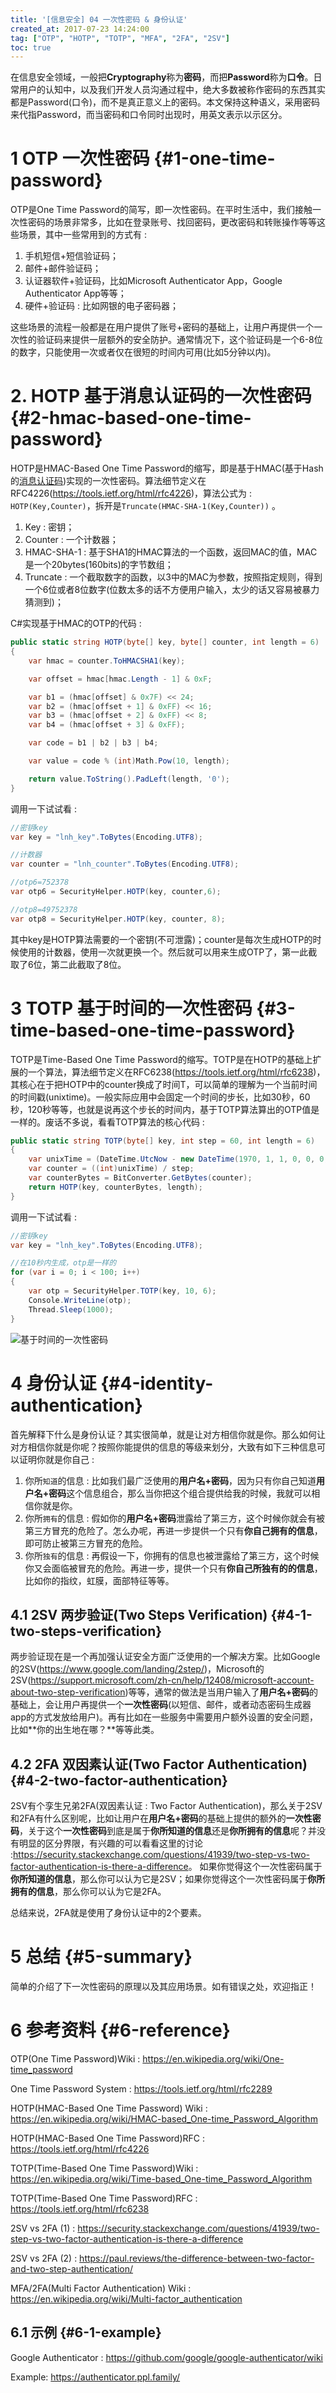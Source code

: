 ```yaml
---
title: '[信息安全] 04 一次性密码 & 身份认证'
created_at: 2017-07-23 14:24:00
tag: ["OTP", "HOTP", "TOTP", "MFA", "2FA", "2SV"]
toc: true
---
```


在信息安全领域，一般把**Cryptography**称为**密码**，而把**Password**称为**口令**。日常用户的认知中，以及我们开发人员沟通过程中，绝大多数被称作密码的东西其实都是Password(口令)，而不是真正意义上的密码。本文保持这种语义，采用密码来代指Password，而当密码和口令同时出现时，用英文表示以示区分。

# 1 OTP 一次性密码 {#1-one-time-password}

OTP是One Time Password的简写，即一次性密码。在平时生活中，我们接触一次性密码的场景非常多，比如在登录账号、找回密码，更改密码和转账操作等等这些场景，其中一些常用到的方式有 :  

1. 手机短信+短信验证码；
2. 邮件+邮件验证码；
3. 认证器软件+验证码，比如Microsoft Authenticator App，Google Authenticator App等等；
4. 硬件+验证码 :  比如网银的电子密码器；

这些场景的流程一般都是在用户提供了账号+密码的基础上，让用户再提供一个一次性的验证码来提供一层额外的安全防护。通常情况下，这个验证码是一个6-8位的数字，只能使用一次或者仅在很短的时间内可用(比如5分钟以内)。

# 2. HOTP 基于消息认证码的一次性密码 {#2-hmac-based-one-time-password}

HOTP是HMAC-Based One Time Password的缩写，即是基于HMAC(基于Hash的[消息认证码])实现的一次性密码。算法细节定义在RFC4226(<https://tools.ietf.org/html/rfc4226>)，算法公式为 : `HOTP(Key,Counter)`，拆开是`Truncate(HMAC-SHA-1(Key,Counter))` 。

1. Key :  密钥；
2. Counter :  一个计数器；
3. HMAC-SHA-1 :  基于SHA1的HMAC算法的一个函数，返回MAC的值，MAC是一个20bytes(160bits)的字节数组；
4. Truncate :  一个截取数字的函数，以3中的MAC为参数，按照指定规则，得到一个6位或者8位数字(位数太多的话不方便用户输入，太少的话又容易被暴力猜测到)；

C#实现基于HMAC的OTP的代码 :  

```csharp
public static string HOTP(byte[] key, byte[] counter, int length = 6)
{
    var hmac = counter.ToHMACSHA1(key);

    var offset = hmac[hmac.Length - 1] & 0xF;

    var b1 = (hmac[offset] & 0x7F) << 24;
    var b2 = (hmac[offset + 1] & 0xFF) << 16;
    var b3 = (hmac[offset + 2] & 0xFF) << 8;
    var b4 = (hmac[offset + 3] & 0xFF);

    var code = b1 | b2 | b3 | b4;

    var value = code % (int)Math.Pow(10, length);

    return value.ToString().PadLeft(length, '0');
}
```

调用一下试试看 :  

```csharp
//密钥key
var key = "lnh_key".ToBytes(Encoding.UTF8);

//计数器
var counter = "lnh_counter".ToBytes(Encoding.UTF8);

//otp6=752378
var otp6 = SecurityHelper.HOTP(key, counter,6);

//otp8=49752378
var otp8 = SecurityHelper.HOTP(key, counter, 8);
```

其中key是HOTP算法需要的一个密钥(不可泄露)；counter是每次生成HOTP的时候使用的计数器，使用一次就更换一个。然后就可以用来生成OTP了，第一此截取了6位，第二此截取了8位。

# 3 TOTP 基于时间的一次性密码 {#3-time-based-one-time-password}

TOTP是Time-Based One Time Password的缩写。TOTP是在HOTP的基础上扩展的一个算法，算法细节定义在RFC6238(<https://tools.ietf.org/html/rfc6238>)，其核心在于把HOTP中的counter换成了时间T，可以简单的理解为一个当前时间的时间戳(unixtime)。一般实际应用中会固定一个时间的步长，比如30秒，60秒，120秒等等，也就是说再这个步长的时间内，基于TOTP算法算出的OTP值是一样的。废话不多说，看看TOTP算法的核心代码 :  

```csharp
public static string TOTP(byte[] key, int step = 60, int length = 6)
{
    var unixTime = (DateTime.UtcNow - new DateTime(1970, 1, 1, 0, 0, 0, 0, DateTimeKind.Utc)).TotalSeconds;
    var counter = ((int)unixTime) / step;
    var counterBytes = BitConverter.GetBytes(counter);
    return HOTP(key, counterBytes, length);
}
```

调用一下试试看 :  

```csharp
//密钥key
var key = "lnh_key".ToBytes(Encoding.UTF8);

//在10秒内生成，otp是一样的
for (var i = 0; i < 100; i++)
{
    var otp = SecurityHelper.TOTP(key, 10, 6);
    Console.WriteLine(otp);
    Thread.Sleep(1000);
}
```
![基于时间的一次性密码](totp-result.png)

# 4 身份认证 {#4-identity-authentication}

首先解释下什么是身份认证？其实很简单，就是让对方相信你就是你。那么如何让对方相信你就是你呢？按照你能提供的信息的等级来划分，大致有如下三种信息可以证明你就是你自己 :  

1. 你所`知道`的信息 : 比如我们最广泛使用的**用户名+密码**，因为只有你自己知道**用户名+密码**这个信息组合，那么当你把这个组合提供给我的时候，我就可以相信你就是你。
2. 你所`拥有`的信息 : 假如你的**用户名+密码**泄露给了第三方，这个时候你就会有被第三方冒充的危险了。怎么办呢，再进一步提供一个只有**你自己拥有的信息**，即可防止被第三方冒充的危险。
3. 你所`独有`的信息 : 再假设一下，你拥有的信息也被泄露给了第三方，这个时候你又会面临被冒充的危险。再进一步，提供一个只有**你自己所独有的的信息**，比如你的指纹，虹膜，面部特征等等。

## 4.1 2SV 两步验证(Two Steps Verification) {#4-1-two-steps-verification}

两步验证现在是一个再加强认证安全方面广泛使用的一个解决方案。比如Google的2SV(<https://www.google.com/landing/2step/>)，Microsoft的2SV(<https://support.microsoft.com/zh-cn/help/12408/microsoft-account-about-two-step-verification>)等等，通常的做法是当用户输入了**用户名+密码**的基础上，会让用户再提供一个**一次性密码**(以短信、邮件，或者动态密码生成器app的方式发放给用户)。再有比如在一些服务中需要用户额外设置的安全问题，比如**你的出生地在哪？**等等此类。

## 4.2 2FA 双因素认证(Two Factor Authentication) {#4-2-two-factor-authentication}

2SV有个孪生兄弟2FA(双因素认证 :  Two Factor Authentication)，那么关于2SV和2FA有什么区别呢，比如让用户在**用户名+密码**的基础上提供的额外的**一次性密码**，关于这个**一次性密码**到底是属于**你所知道的信息**还是**你所拥有的信息**呢？并没有明显的区分界限，有兴趣的可以看看这里的讨论 :<https://security.stackexchange.com/questions/41939/two-step-vs-two-factor-authentication-is-there-a-difference>。 如果你觉得这个一次性密码属于**你所知道的信息**，那么你可以认为它是2SV；如果你觉得这个一次性密码属于**你所拥有的信息**，那么你可以认为它是2FA。

总结来说，2FA就是使用了身份认证中的2个要素。

# 5 总结 {#5-summary}

简单的介绍了下一次性密码的原理以及其应用场景。如有错误之处，欢迎指正！

# 6 参考资料 {#6-reference}

OTP(One Time Password)Wiki :  https://en.wikipedia.org/wiki/One-time_password

One Time Password System :  https://tools.ietf.org/html/rfc2289

HOTP(HMAC-Based One Time Password) Wiki :  https://en.wikipedia.org/wiki/HMAC-based_One-time_Password_Algorithm

HOTP(HMAC-Based One Time Password)RFC :  https://tools.ietf.org/html/rfc4226

TOTP(Time-Based One Time Password)Wiki :  https://en.wikipedia.org/wiki/Time-based_One-time_Password_Algorithm

TOTP(Time-Based One Time Password)RFC :  https://tools.ietf.org/html/rfc6238

2SV vs 2FA (1) :  https://security.stackexchange.com/questions/41939/two-step-vs-two-factor-authentication-is-there-a-difference

2SV vs 2FA (2) :  https://paul.reviews/the-difference-between-two-factor-and-two-step-authentication/

MFA/2FA(Multi Factor Authentication) Wiki :  https://en.wikipedia.org/wiki/Multi-factor_authentication

## 6.1 示例 {#6-1-example}

Google Authenticator : https://github.com/google/google-authenticator/wiki

Example: https://authenticator.ppl.family/


[消息认证码]:../01-cryptography-toolbox-1/#4-message-authentication-code
